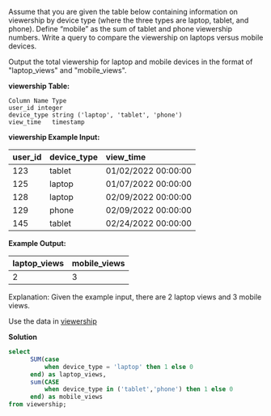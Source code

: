 Assume that you are given the table below containing information on viewership by device type (where the three types are laptop, tablet, and phone). Define “mobile” as the sum of tablet and phone viewership numbers. Write a query to compare the viewership on laptops versus mobile devices.

Output the total viewership for laptop and mobile devices in the format of "laptop_views" and "mobile_views".

**viewership Table:**

```shell
Column Name	Type
user_id	integer
device_type	string ('laptop', 'tablet', 'phone')
view_time	timestamp
```

**viewership Example Input:**

| user_id | device_type | view_time           |
| :------ | :---------- | :------------------ |
| 123     | tablet      | 01/02/2022 00:00:00 |
| 125     | laptop      | 01/07/2022 00:00:00 |
| 128     | laptop      | 02/09/2022 00:00:00 |
| 129     | phone       | 02/09/2022 00:00:00 |
| 145     | tablet      | 02/24/2022 00:00:00 |

**Example Output:**

| laptop_views | mobile_views |
| :----------- | :----------- |
| 2            | 3            |



Explanation: Given the example input, there are 2 laptop views and 3 mobile views.

Use the data in [viewership](./viewership.csv)

**Solution**

```sql
select 
      SUM(case 
          when device_type = 'laptop' then 1 else 0
      end) as laptop_views,
      sum(CASE
          when device_type in ('tablet','phone') then 1 else 0 
      end) as mobile_views
from viewership;
```